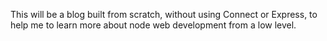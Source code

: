 This will be a blog built from scratch, without using Connect or Express, to help me to learn more about node web development from a low level.
